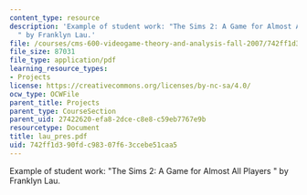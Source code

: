 ```yaml
---
content_type: resource
description: 'Example of student work: "The Sims 2: A Game for Almost All Players
  " by Franklyn Lau.'
file: /courses/cms-600-videogame-theory-and-analysis-fall-2007/742ff1d390fdc98307f63ccebe51caa5_lau_pres.pdf
file_size: 87031
file_type: application/pdf
learning_resource_types:
- Projects
license: https://creativecommons.org/licenses/by-nc-sa/4.0/
ocw_type: OCWFile
parent_title: Projects
parent_type: CourseSection
parent_uid: 27422620-efa8-2dce-c8e8-c59eb7767e9b
resourcetype: Document
title: lau_pres.pdf
uid: 742ff1d3-90fd-c983-07f6-3ccebe51caa5
---
```

Example of student work: "The Sims 2: A Game for Almost All Players " by Franklyn Lau.